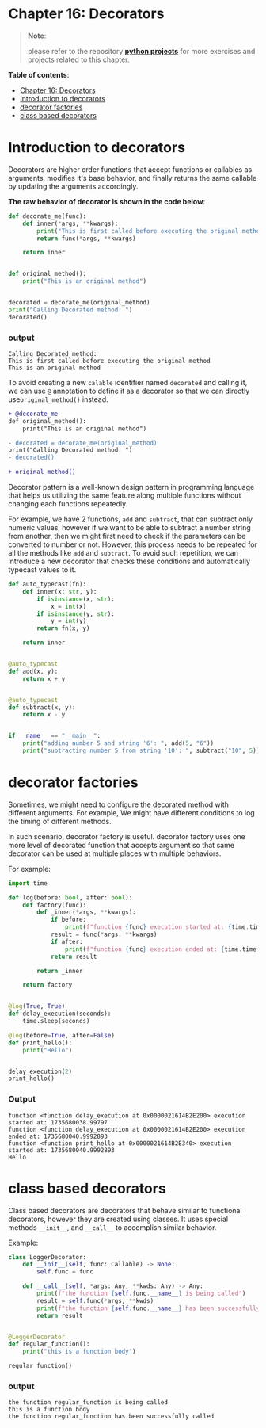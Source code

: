 # Chapter 16: Decorators

> **Note**:
>
> please refer to the repository
> **[python projects](https://github.com/ghimiresdp/python-projects)** for more
> exercises and projects related to this chapter.

**Table of contents**:
- [Chapter 16: Decorators](#chapter-16-decorators)
- [Introduction to decorators](#introduction-to-decorators)
- [decorator factories](#decorator-factories)
- [class based decorators](#class-based-decorators)


# Introduction to decorators

Decorators are higher order functions that accept functions or callables as
arguments, modifies it's base behavior, and finally returns the same callable by
updating the arguments accordingly.

**The raw behavior of decorator is shown in the code below**:

```python
def decorate_me(func):
    def inner(*args, **kwargs):
        print("This is first called before executing the original method")
        return func(*args, **kwargs)

    return inner


def original_method():
    print("This is an original method")


decorated = decorate_me(original_method)
print("Calling Decorated method: ")
decorated()
```

### output

```
Calling Decorated method:
This is first called before executing the original method
This is an original method
```

To avoid creating a new `calable` identifier named `decorated` and calling it,
we can use `@` annotation to define it as a decorator so that we can directly
use`original_method()` instead.

```diff
+ @decorate_me
def original_method():
    print("This is an original method")

- decorated = decorate_me(original_method)
print("Calling Decorated method: ")
- decorated()

+ original_method()

```

Decorator pattern is a well-known design pattern in programming language that
helps us utilizing the same feature along multiple functions without changing
each functions repeatedly.

For example, we have 2 functions, `add` and `subtract`, that can subtract only
numeric values, however if we want to be able to subtract a number string from
another, then we might first need to check if the parameters can be converted to
number or not. However, this process needs to be repeated for all the methods
like `add` and `subtract`. To avoid such repetition, we can introduce a new
decorator that checks these conditions and automatically typecast values to it.

```python
def auto_typecast(fn):
    def inner(x: str, y):
        if isinstance(x, str):
            x = int(x)
        if isinstance(y, str):
            y = int(y)
        return fn(x, y)

    return inner


@auto_typecast
def add(x, y):
    return x + y


@auto_typecast
def subtract(x, y):
    return x - y


if __name__ == "__main__":
    print("adding number 5 and string '6': ", add(5, "6"))
    print("subtracting number 5 from string '10': ", subtract("10", 5))

```

# decorator factories

Sometimes, we might need to configure the decorated method with different
arguments. For example, We might have different conditions to log the timing
of different methods.

In such scenario, decorator factory is useful. decorator factory uses one more
level of decorated function that accepts argument so that same decorator can be
used at multiple places with multiple behaviors.

For example:

```python
import time

def log(before: bool, after: bool):
    def factory(func):
        def _inner(*args, **kwargs):
            if before:
                print(f"function {func} execution started at: {time.time()}")
            result = func(*args, **kwargs)
            if after:
                print(f"function {func} execution ended at: {time.time()}")
            return result

        return _inner

    return factory


@log(True, True)
def delay_execution(seconds):
    time.sleep(seconds)

@log(before=True, after=False)
def print_hello():
    print("Hello")


delay_execution(2)
print_hello()

```

### Output

```
function <function delay_execution at 0x0000021614B2E200> execution started at: 1735680038.99797
function <function delay_execution at 0x0000021614B2E200> execution ended at: 1735680040.9992893
function <function print_hello at 0x0000021614B2E340> execution started at: 1735680040.9992893
Hello
```

# class based decorators

Class based decorators are decorators that behave similar to functional
decorators, however they are created using classes. It uses special methods
`__init__`, and `__call__` to accomplish similar behavior.

Example:

```python
class LoggerDecorator:
    def __init__(self, func: Callable) -> None:
        self.func = func

    def __call__(self, *args: Any, **kwds: Any) -> Any:
        print(f"the function {self.func.__name__} is being called")
        result = self.func(*args, **kwds)
        print(f"the function {self.func.__name__} has been successfully called")
        return result


@LoggerDecorator
def regular_function():
    print("this is a function body")

regular_function()
```

### output
```
the function regular_function is being called
this is a function body
the function regular_function has been successfully called
```
